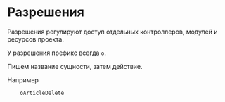 Разрешения
===

Разрешения регулируют доступ отдельных контроллеров, модулей и ресурсов проекта.

У разрешения префикс всегда ``o``.

Пишем название сущности, затем действие.

Например

```
	oArticleDelete
```